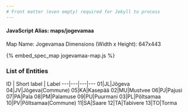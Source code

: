 ```yaml
---
# Front matter (even empty) required for Jekyll to process
---
```


#### JavaScript Alias: maps/jogevamaa

Map Name: Jogevamaa
Dimensions (Width x Height): 647x443



{% embed_spec_map jogevamaa-map.js %}

### List of Entities

ID | Short label | Label
---|---|---|---
01|JL|Jõgeva
04|JV|Jõgeva(Commune)
05|KA|Kasepää
02|MU|Mustvee
06|PJ|Pajusi
07|PA|Pala
08|PM|Palamuse
09|PU|Puurmani
03|PL|Põltsamaa
10|PV|Põltsamaa(Commune)
11|SA|Saare
12|TA|Tabivere
13|TO|Torma

